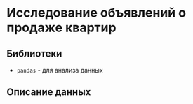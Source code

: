 # Исследование объявлений о продаже квартир



## Библиотеки

- `pandas` - для анализа данных


## Описание данных


